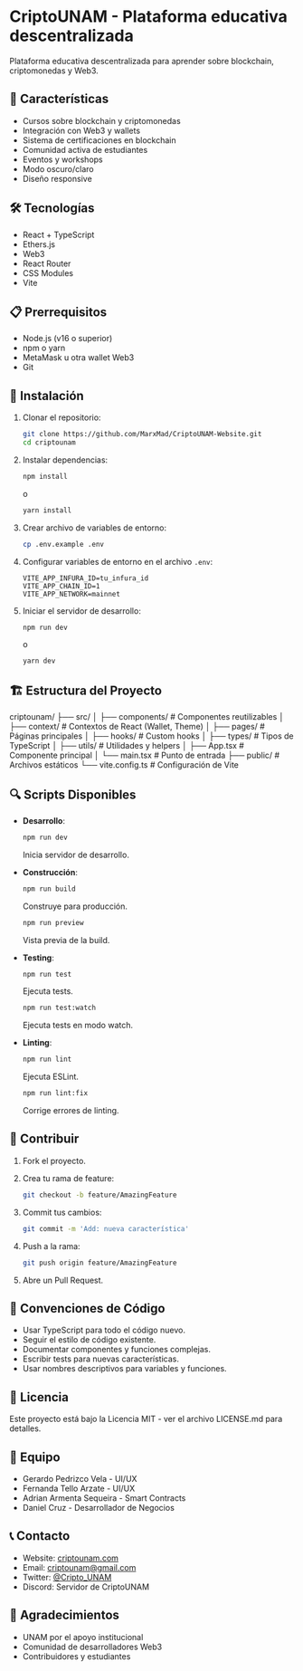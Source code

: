 # CriptoUNAM - Plataforma educativa descentralizada

Plataforma educativa descentralizada para aprender sobre blockchain, criptomonedas y Web3.

## 🚀 Características

- Cursos sobre blockchain y criptomonedas
- Integración con Web3 y wallets
- Sistema de certificaciones en blockchain
- Comunidad activa de estudiantes
- Eventos y workshops
- Modo oscuro/claro
- Diseño responsive

## 🛠️ Tecnologías

- React + TypeScript
- Ethers.js
- Web3
- React Router
- CSS Modules
- Vite

## 📋 Prerrequisitos

- Node.js (v16 o superior)
- npm o yarn
- MetaMask u otra wallet Web3
- Git

## 🔧 Instalación

1. Clonar el repositorio:

    ```bash
    git clone https://github.com/MarxMad/CriptoUNAM-Website.git
    cd criptounam
    ```

2. Instalar dependencias:

    ```bash
    npm install
    ```

    o

    ```bash
    yarn install
    ```

3. Crear archivo de variables de entorno:

    ```bash
    cp .env.example .env
    ```

4. Configurar variables de entorno en el archivo `.env`:

    ```env
    VITE_APP_INFURA_ID=tu_infura_id
    VITE_APP_CHAIN_ID=1
    VITE_APP_NETWORK=mainnet
    ```

5. Iniciar el servidor de desarrollo:

    ```bash
    npm run dev
    ```

    o

    ```bash
    yarn dev
    ```

## 🏗️ Estructura del Proyecto


criptounam/
├── src/
│ ├── components/ # Componentes reutilizables
│ ├── context/ # Contextos de React (Wallet, Theme)
│ ├── pages/ # Páginas principales
│ ├── hooks/ # Custom hooks
│ ├── types/ # Tipos de TypeScript
│ ├── utils/ # Utilidades y helpers
│ ├── App.tsx # Componente principal
│ └── main.tsx # Punto de entrada
├── public/ # Archivos estáticos
└── vite.config.ts # Configuración de Vite



## 🔍 Scripts Disponibles

- **Desarrollo**: 

    ```bash
    npm run dev
    ```

    Inicia servidor de desarrollo.

- **Construcción**:

    ```bash
    npm run build
    ```

    Construye para producción.

    ```bash
    npm run preview
    ```

    Vista previa de la build.

- **Testing**:

    ```bash
    npm run test
    ```

    Ejecuta tests.

    ```bash
    npm run test:watch
    ```

    Ejecuta tests en modo watch.

- **Linting**:

    ```bash
    npm run lint
    ```

    Ejecuta ESLint.

    ```bash
    npm run lint:fix
    ```

    Corrige errores de linting.

## 🤝 Contribuir

1. Fork el proyecto.
2. Crea tu rama de feature:

    ```bash
    git checkout -b feature/AmazingFeature
    ```

3. Commit tus cambios:

    ```bash
    git commit -m 'Add: nueva característica'
    ```

4. Push a la rama:

    ```bash
    git push origin feature/AmazingFeature
    ```

5. Abre un Pull Request.

## 📝 Convenciones de Código

- Usar TypeScript para todo el código nuevo.
- Seguir el estilo de código existente.
- Documentar componentes y funciones complejas.
- Escribir tests para nuevas características.
- Usar nombres descriptivos para variables y funciones.

## 📄 Licencia

Este proyecto está bajo la Licencia MIT - ver el archivo LICENSE.md para detalles.

## 👥 Equipo

- Gerardo Pedrizco Vela - UI/UX
- Fernanda Tello Arzate  - UI/UX
- Adrian Armenta Sequeira - Smart Contracts
- Daniel Cruz - Desarrollador de Negocios

## 📞 Contacto

- Website: [criptounam.com](https://criptounam.com)
- Email: criptounam@gmail.com
- Twitter: [@Cripto_UNAM](https://twitter.com/Cripto_UNAM)
- Discord: Servidor de CriptoUNAM

## 🙏 Agradecimientos

- UNAM por el apoyo institucional
- Comunidad de desarrolladores Web3
- Contribuidores y estudiantes
